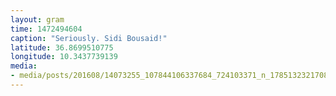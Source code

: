 ```yaml
---
layout: gram
time: 1472494604
caption: "Seriously. Sidi Bousaid!"
latitude: 36.8699510775
longitude: 10.3437739139
media:
- media/posts/201608/14073255_107844106337684_724103371_n_17851323217084673.jpg
---
```

